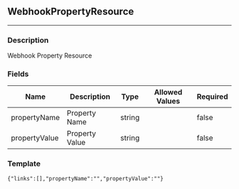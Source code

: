 ## WebhookPropertyResource
---
### Description
Webhook Property Resource
### Fields
| Name | Description | Type | Allowed Values | Required |
| ---- | ----------- | ---- | -------------- | -------- |
| propertyName | Property Name | string |  | false |
| propertyValue | Property Value | string |  | false |
### Template
```
{"links":[],"propertyName":"","propertyValue":""}
```
